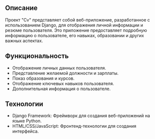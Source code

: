 ## Описание

Проект "Cv" представляет собой веб-приложение, разработанное с использованием Django, для отображения личной информации и резюме пользователя. Это приложение предоставляет подробную информацию о пользователе, его навыках, образовании и других важных аспектах.

## Функциональность

- Отображение личных данных пользователя.
- Представление желаемой должности и зарплаты.
- Показ образования и курсов.
- Отображение ключевых навыков пользователя.
- Дополнительная информация о пользователе.

## Технологии

- Django Framework: Фреймворк для создания веб-приложений на языке Python.
- HTML/CSS/JavaScript: Фронтенд-технологии для создания интерфейса.
